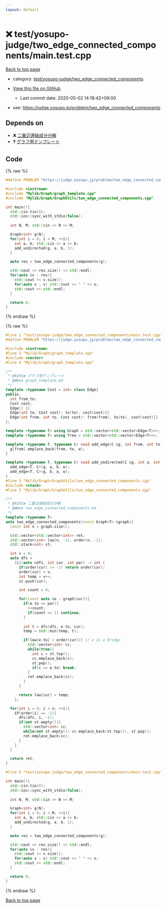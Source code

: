 ```yaml
---
layout: default
---
```


<!-- mathjax config similar to math.stackexchange -->
<script type="text/javascript" async
  src="https://cdnjs.cloudflare.com/ajax/libs/mathjax/2.7.5/MathJax.js?config=TeX-MML-AM_CHTML">
</script>
<script type="text/x-mathjax-config">
  MathJax.Hub.Config({
    TeX: { equationNumbers: { autoNumber: "AMS" }},
    tex2jax: {
      inlineMath: [ ['$','$'] ],
      processEscapes: true
    },
    "HTML-CSS": { matchFontHeight: false },
    displayAlign: "left",
    displayIndent: "2em"
  });
</script>

<script type="text/javascript" src="https://cdnjs.cloudflare.com/ajax/libs/jquery/3.4.1/jquery.min.js"></script>
<script src="https://cdn.jsdelivr.net/npm/jquery-balloon-js@1.1.2/jquery.balloon.min.js" integrity="sha256-ZEYs9VrgAeNuPvs15E39OsyOJaIkXEEt10fzxJ20+2I=" crossorigin="anonymous"></script>
<script type="text/javascript" src="../../../../assets/js/copy-button.js"></script>
<link rel="stylesheet" href="../../../../assets/css/copy-button.css" />


# :x: test/yosupo-judge/two_edge_connected_components/main.test.cpp

<a href="../../../../index.html">Back to top page</a>

* category: <a href="../../../../index.html#caa543e8ce2b504963292c36b66ba2d6">test/yosupo-judge/two_edge_connected_components</a>
* <a href="{{ site.github.repository_url }}/blob/master/test/yosupo-judge/two_edge_connected_components/main.test.cpp">View this file on GitHub</a>
    - Last commit date: 2020-05-02 14:18:42+09:00


* see: <a href="https://judge.yosupo.jp/problem/two_edge_connected_components">https://judge.yosupo.jp/problem/two_edge_connected_components</a>


## Depends on

* :x: <a href="../../../../library/Mylib/Graph/GraphUtils/two_edge_connected_components.cpp.html">二重辺連結成分分解</a>
* :question: <a href="../../../../library/Mylib/Graph/graph_template.cpp.html">グラフ用テンプレート</a>


## Code

<a id="unbundled"></a>
{% raw %}
```cpp
#define PROBLEM "https://judge.yosupo.jp/problem/two_edge_connected_components"

#include <iostream>
#include "Mylib/Graph/graph_template.cpp"
#include "Mylib/Graph/GraphUtils/two_edge_connected_components.cpp"

int main(){
  std::cin.tie(0);
  std::ios::sync_with_stdio(false);
  
  int N, M; std::cin >> N >> M;

  Graph<int> g(N);
  for(int i = 0; i < M; ++i){
    int a, b; std::cin >> a >> b;
    add_undirected(g, a, b, 1);
  }

  auto res = two_edge_connected_components(g);

  std::cout << res.size() << std::endl;
  for(auto &v : res){
    std::cout << v.size();
    for(auto x : v) std::cout << " " << x;
    std::cout << std::endl;
  }

  return 0;
}

```
{% endraw %}

<a id="bundled"></a>
{% raw %}
```cpp
#line 1 "test/yosupo-judge/two_edge_connected_components/main.test.cpp"
#define PROBLEM "https://judge.yosupo.jp/problem/two_edge_connected_components"

#include <iostream>
#line 2 "Mylib/Graph/graph_template.cpp"
#include <vector>
#line 4 "Mylib/Graph/graph_template.cpp"

/**
 * @title グラフ用テンプレート
 * @docs graph_template.md
 */
template <typename Cost = int> class Edge{
public:
  int from,to;
  Cost cost;
  Edge() {}
  Edge(int to, Cost cost): to(to), cost(cost){}
  Edge(int from, int to, Cost cost): from(from), to(to), cost(cost){}
};

template <typename T> using Graph = std::vector<std::vector<Edge<T>>>;
template <typename T> using Tree = std::vector<std::vector<Edge<T>>>;

template <typename T, typename C> void add_edge(C &g, int from, int to, T w = 1){
  g[from].emplace_back(from, to, w);
}

template <typename T, typename C> void add_undirected(C &g, int a, int b, T w = 1){
  add_edge<T, C>(g, a, b, w);
  add_edge<T, C>(g, b, a, w);
}
#line 3 "Mylib/Graph/GraphUtils/two_edge_connected_components.cpp"
#include <stack>
#line 5 "Mylib/Graph/GraphUtils/two_edge_connected_components.cpp"

/**
 * @title 二重辺連結成分分解
 * @docs two_edge_connected_components.md
 */
template <typename T>
auto two_edge_connected_components(const Graph<T> &graph){
  const int n = graph.size();

  std::vector<std::vector<int>> ret;
  std::vector<int> low(n, -1), order(n, -1);
  std::stack<int> st;

  int v = 0;
  auto dfs =
    [&](auto &dfs, int cur, int par) -> int {
      if(order[cur] != -1) return order[cur];
      order[cur] = v;
      int temp = v++;
      st.push(cur);      

      int count = 0;

      for(const auto &e : graph[cur]){
        if(e.to == par){
          ++count;
          if(count == 1) continue;
        }
        
        int t = dfs(dfs, e.to, cur);
        temp = std::min(temp, t);

        if(low[e.to] > order[cur]){ // e is a bridge
          std::vector<int> cc;
          while(true){
            int c = st.top();
            cc.emplace_back(c);
            st.pop();
            if(c == e.to) break;
          }
          ret.emplace_back(cc);
        }
      }

      return low[cur] = temp;
    };

  for(int i = 0; i < n; ++i){
    if(order[i] == -1){
      dfs(dfs, i, -1);
      if(not st.empty()){
        std::vector<int> cc;
        while(not st.empty()) cc.emplace_back(st.top()), st.pop();
        ret.emplace_back(cc);
      }
    }
  }

  return ret;
}

#line 6 "test/yosupo-judge/two_edge_connected_components/main.test.cpp"

int main(){
  std::cin.tie(0);
  std::ios::sync_with_stdio(false);
  
  int N, M; std::cin >> N >> M;

  Graph<int> g(N);
  for(int i = 0; i < M; ++i){
    int a, b; std::cin >> a >> b;
    add_undirected(g, a, b, 1);
  }

  auto res = two_edge_connected_components(g);

  std::cout << res.size() << std::endl;
  for(auto &v : res){
    std::cout << v.size();
    for(auto x : v) std::cout << " " << x;
    std::cout << std::endl;
  }

  return 0;
}

```
{% endraw %}

<a href="../../../../index.html">Back to top page</a>

